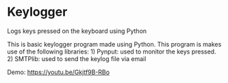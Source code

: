 # Keylogger
Logs keys pressed on the keyboard using Python

This is basic keylogger program made using Python. 
  This program is makes use of the following libraries:
      1) Pynput: used to monitor the keys pressed.
      2) SMTPlib: used to send the keylog file via email

Demo: https://youtu.be/Gkjtf9B-RBo

